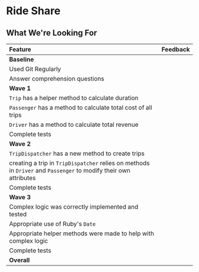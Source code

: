 # Ride Share
## What We're Looking For

Feature | Feedback
:------------- | :-------------
**Baseline** |
Used Git Regularly |
Answer comprehension questions |
**Wave 1** |
`Trip` has a helper method to calculate duration |
`Passenger` has a method to calculate total cost of all trips |
`Driver` has a method to calculate total revenue |
Complete tests |
**Wave 2** |
`TripDispatcher` has a new method to create trips |
creating a trip in `TripDispatcher` relies on methods in `Driver` and `Passenger` to modify their own attributes |
Complete tests |
**Wave 3** |
Complex logic was correctly implemented and tested |
Appropriate use of Ruby's `Date` |
Appropriate helper methods were made to help with complex logic |
Complete tests |
**Overall** |
